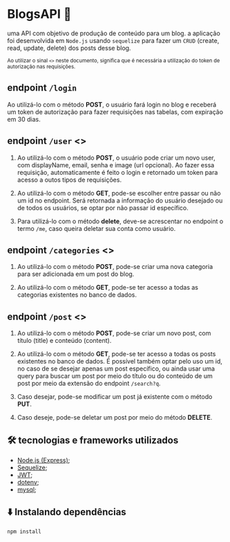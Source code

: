 # BlogsAPI  🚀
uma API com objetivo de produção de conteúdo para um blog.
a aplicação foi desenvolvida em `Node.js` usando `sequelize` para fazer um `CRUD` (create, read, update, delete) dos posts desse blog.

<sub>Ao utilizar o sinal `<>` neste documento, significa que é necessária a utilização do token de autorização nas requisições.</sub>

## endpoint `/login` 
Ao utilizá-lo com o método <strong>POST</strong>, o usuário fará login no blog e receberá um token de autorização para fazer requisições nas tabelas, com expiração em 30 dias.

## endpoint `/user` <>
1. Ao utilizá-lo com o método <strong>POST</strong>, o usuário pode criar um novo user, com displayName, email, senha e image (url opcional). Ao fazer essa requisição, automaticamente é feito o login e retornado um token para acesso a outos tipos de requisições.

2. Ao utilizá-lo com o método <strong>GET</strong>, pode-se escolher entre passar ou não um id no endpoint. Será retornada a informação do usuário desejado ou de todos os usuários, se optar por não passar id específico.

3. Para utilizá-lo com o método <strong>delete</strong>, deve-se acrescentar no endpoint o termo `/me`, caso queira deletar sua conta como usuário.

## endpoint `/categories` <>
1.  Ao utilizá-lo com o método <strong>POST</strong>, pode-se criar uma nova categoria para ser adicionada em um post do blog.

2. Ao utilizá-lo com o método <strong>GET</strong>, pode-se ter acesso a todas as categorias existentes no banco de dados.

## endpoint `/post` <>
1. Ao utilizá-lo com o método <strong>POST</strong>, pode-se criar um novo post, com título (title) e conteúdo (content).

2. Ao utilizá-lo com o método <strong>GET</strong>, pode-se ter acesso a todas os posts existentes no banco de dados. É possível também optar pelo uso um id, no caso de se desejar apenas um post específico, ou ainda usar uma query para buscar um post por meio do título ou do conteúdo de um post por meio da extensão do endpoint `/search?q`.

3. Caso desejar, pode-se modificar um post já existente com o método <strong>PUT</strong>.

4. Caso deseje, pode-se deletar um post por meio do método <strong>DELETE</strong>.

## 🛠️ tecnologias e frameworks utilizados
* [Node.js (Express)](http://expressjs.com/);
* [Sequelize](https://sequelize.org/docs/v6/);
* [JWT](https://jwt.io/introduction/);
* [dotenv](https://www.dotenv.org/docs);
* [mysql](https://dev.mysql.com/doc/);
## ⬇️ Instalando dependências

```bash
npm install
``` 
